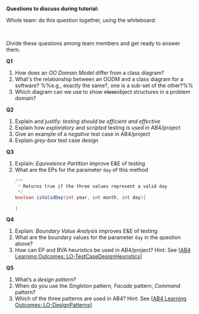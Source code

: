 **Questions to discuss during tutorial:**

Whole team: do this question together, using the whiteboard:

<div class="indented">
  <include src="../../book/modeling/modelingStructures/objectOrientedDomainModels/q-courseDomainModel.md" />
</div>
<br>

Divide these questions among team members and get ready to answer them.

**Q1**
1. How does an _OO Domain Model_ differ from a class diagram?
1. What's the relationship between an OODM and a class diagram for a software? %%e.g., exactly the same?, one is a sub-set of the other?%%
1. Which diagram can we use to show ~~class~~object structures in a problem domain?

**Q2**
1. Explain and justify: _testing should be efficient and effective_
1. Explain how _exploratory_ and _scripted_ testing is used in AB4/project
1. Give an example of a _negative_ test case in AB4/project
1. Explain _grey-box_ test case design

**Q3**
1. Explain: _Equivalence Partition_ improve E&E of testing
1. What are the EPs for the parameter `day` of this method
   ```java
   /**
    * Returns true if the three values represent a valid day
    */
   boolean isValidDay(int year, int month, int day){
   
   } 
   ```

**Q4**
1. Explain: _Boundary Value Analysis_ improves E&E of testing
1. What are the boundary values for the parameter `day` in the question above?
1. How can EP and BVA heuristics be used in AB4/project? Hint: See [[AB4 Learning Outcomes: LO-TestCaseDesignHeuristics]({{module_org}}/addressbook-level4/blob/master/docs/LearningOutcomes.adoc#apply-test-case-design-heuristics-code-lo-testcasedesignheuristics-code)]

**Q5**
1. What’s a _design pattern_?
1. When do you use the _Singleton_ pattern, _Facade_ pattern, _Command_ pattern?
1. Which of the three patterns are used in AB4? Hint: See [[AB4 Learning Outcomes: LO-DesignPatterns]({{module_org}}/addressbook-level4/blob/master/docs/LearningOutcomes.adoc#apply-design-patterns-code-lo-designpatterns-code)]


